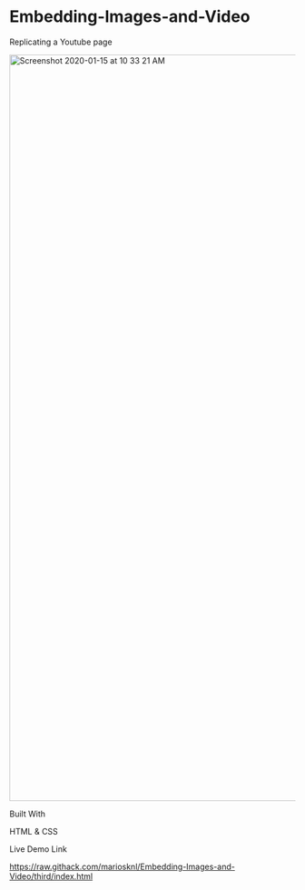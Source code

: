 # Embedding-Images-and-Video

Replicating a Youtube page

<img width="1315" alt="Screenshot 2020-01-15 at 10 33 21 AM" src="https://user-images.githubusercontent.com/50610396/72417935-8c755f80-3782-11ea-915e-68c2b1891d12.png">

Built With

HTML & CSS

Live Demo Link

https://raw.githack.com/mariosknl/Embedding-Images-and-Video/third/index.html
